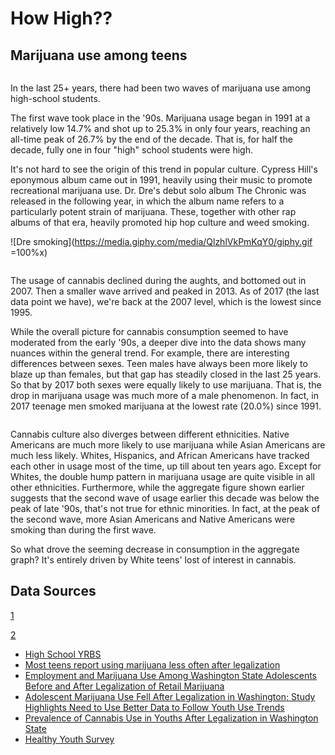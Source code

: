 # How High??
## Marijuana use among teens

```{vgl file=./cannabis_consumption.vgl.json}
```

In the last 25+ years, there had been two waves of marijuana use among high-school students.

The first wave took place in the '90s. Marijuana usage began in 1991 at a relatively low 14.7% and shot up to 25.3% in only four years, reaching an all-time peak of 26.7% by the end of the decade. That is, for half the decade, fully one in four "high" school students were high.

It's not hard to see the origin of this trend in popular culture. Cypress Hill's eponymous album came out in 1991, heavily using their music to promote recreational marijuana use. Dr. Dre's debut solo album The Chronic was released in the following year, in which the album name refers to a particularly potent strain of marijuana. These, together with other rap albums of that era, heavily promoted hip hop culture and weed smoking.

![Dre smoking](https://media.giphy.com/media/QlzhlVkPmKqY0/giphy.gif =100%x)

```{vgl file=./cannabis_consumption_by_sex.vgl.json}
```

The usage of cannabis declined during the aughts, and bottomed out in 2007. Then a smaller wave arrived and peaked in 2013. As of 2017 (the last data point we have), we're back at the 2007 level, which is the lowest since 1995.

While the overall picture for cannabis consumption seemed to have moderated from the early '90s, a deeper dive into the data shows many nuances within the general trend. For example, there are interesting differences between sexes. Teen males have always been more likely to blaze up than females, but that gap has steadily closed in the last 25 years. So that by 2017 both sexes were equally likely to use marijuana. That is, the drop in marijuana usage was much more of a male phenomenon. In fact, in 2017 teenage men smoked marijuana at the lowest rate (20.0%) since 1991.

```{vgl file=./cannabis_consumption_by_race.vgl.json}
```

Cannabis culture also diverges between different ethnicities. Native Americans are much more likely to use marijuana while Asian Americans are much less likely. Whites, Hispanics, and African Americans have tracked each other in usage most of the time, up till about ten years ago. Except for Whites, the double hump pattern in marijuana usage are quite visible in all other ethnicities. Furthermore, while the aggregate figure shown earlier suggests that the second wave of usage earlier this decade was below the peak of late '90s, that's not true for ethnic minorities. In fact, at the peak of the second wave, more Asian Americans and Native Americans were smoking than during the first wave.

So what drove the seeming decrease in consumption in the aggregate graph? It's entirely driven by White teens' lost of interest in cannabis.

## Data Sources
[1](https://nccd.cdc.gov/Youthonline/App/Results.aspx?TT=L&OUT=1&SID=HS&QID=H48&LID=XX&YID=YY&LID2=&YID2=&COL=S&ROW1=N&ROW2=N&HT=QQ&LCT=LL&FS=S1&FR=R1&FG=G1&FA=A1&FI=I1&FP=P1&FSL=S1&FRL=R1&FGL=G1&FAL=A1&FIL=I1&FPL=P1&PV=&TST=False&C1=&C2=&QP=G&DP=1&VA=CI&CS=Y&SYID=&EYID=&SC=DEFAULT&SO=ASC)

[2](https://nccd.cdc.gov/Youthonline/App/Results.aspx?TT=L&OUT=1&SID=HS&QID=H48&LID=XX&YID=YY&LID2=&YID2=&COL=R&ROW1=N&ROW2=N&HT=QQ&LCT=LL&FS=S1&FR=R1&FG=G1&FA=A1&FI=I1&FP=P1&FSL=S1&FRL=R1&FGL=G1&FAL=A1&FIL=I1&FPL=P1&PV=&TST=False&C1=&C2=&QP=G&DP=1&VA=CI&CS=Y&SYID=&EYID=&SC=DEFAULT&SO=ASC)



- [High School YRBS](https://nccd.cdc.gov/youthonline/App/Results.aspx?TT=L&OUT=0&SID=HS&QID=H48&LID=XX&YID=YY&LID2=&YID2=&COL=S&ROW1=N&ROW2=N&HT=QQ&LCT=LL&FS=S1&FR=R1&FG=G1&FA=A1&FI=I1&FP=P1&FSL=S1&FRL=R1&FGL=G1&FAL=A1&FIL=I1&FPL=P1&PV=&TST=False&C1=&C2=&QP=G&DP=1&VA=CI&CS=Y&SYID=1991&EYID=2017&SC=DEFAULT&SO=ASC)
- [Most teens report using marijuana less often after legalization](https://news.wsu.edu/2019/03/15/teens-report-using-marijuana-less-often-legalization/)
- [Employment and Marijuana Use Among Washington State Adolescents Before and After Legalization of Retail Marijuana](https://www.jahonline.org/article/S1054-139X(19)30020-5/abstract)
- [Adolescent Marijuana Use Fell After Legalization in Washington; Study Highlights Need to Use Better Data to Follow Youth Use Trends](https://www.rand.org/news/press/2018/12/21.html)
- [Prevalence of Cannabis Use in Youths After Legalization in Washington State](https://jamanetwork.com/journals/jamapediatrics/article-abstract/2718512#)
- [Healthy Youth Survey](https://www.doh.wa.gov/DataandStatisticalReports/DataSystems/HealthyYouthSurvey)